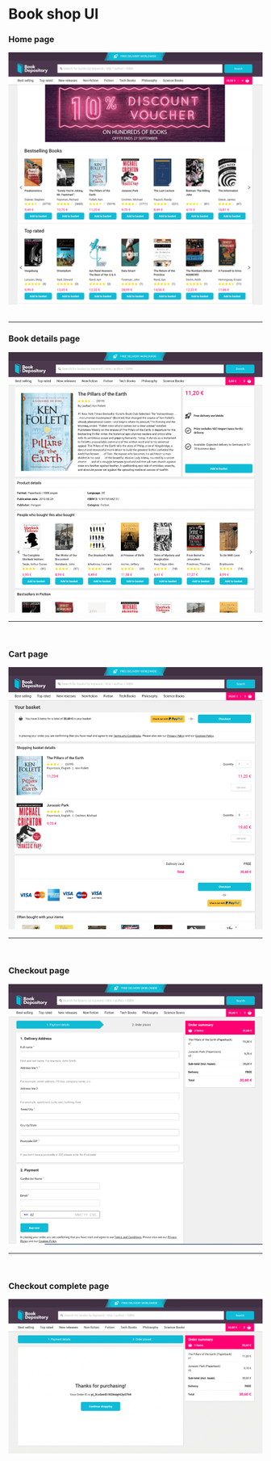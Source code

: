 # Book shop UI

### Home page

<img src="./landing.png">
<br />  
<br />  
<hr>

### Book details page

<img src="./details.png">
<br />  
<hr>
<br />  

### Cart page

<img src="./cart.png">
<br />  
<hr>
<br />  

### Checkout page

<img src="./checkout.png">
<br />  
<hr>
<br />  

### Checkout complete page

<img src="./checkout_complete.png">
<br />  
